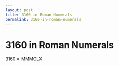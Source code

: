 ```yaml
---
layout: post
title: 3160 in Roman Numerals
permalink: 3160-in-roman-numerals
---
```


# 3160 in Roman Numerals

3160 = MMMCLX
